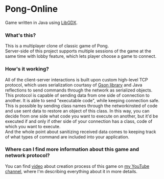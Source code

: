 # Pong-Online  
Game written in Java using [LibGDX](https://libgdx.com/). 

### What's this?  
This is a multiplayer clone of classic game of Pong.  
Server-side of this project supports multiple sessions of the game at the same time with lobby feature, which lets player choose a game to connect.  
  
### How's it working?
All of the client-server interactions is built upon custom high-level TCP protocol, which uses serialization courtasy of [Gson library](https://github.com/google/gson) and Java reflections to send commands through the network as serialized objects.  
This protocol is capable of sending data from one side of connection to another. It is able to send "executable code", while keeping connection safe. This is possible by sending class names through the networkinsted of code and use sent data to restore an object of this class.
In this way, you can decide from one side what code you want to execute on another, but it'd be executed if and only if other side of your connection has a class, code of which you want to execute.  
And the whole point about sanitizing received data comes to keeping track of what types of command are included into your application.

### Where can I find more information about this game and network protocol?
You can find [video](https://youtu.be/qF7x4BOLTm8) about creation process of this game on [my YouTube channel](https://www.youtube.com/channel/UCIZ2dFv95v8V61fqsn35PQA), where I'm describing everything about it in more details.
